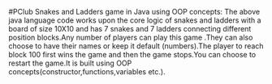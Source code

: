 #PClub
Snakes and Ladders game in Java using OOP concepts:
 The above java language code works upon the core logic of snakes and ladders with a board of size 10X10 and has 7 snakes and 7 ladders connecting different position blocks.Any number of players can play this game .They can also choose to have their names or keep it default (numbers).The player to reach block 100 first wins the game and then the game stops.You can choose to restart the game.It is built using OOP concepts(constructor,functions,variables etc.).
